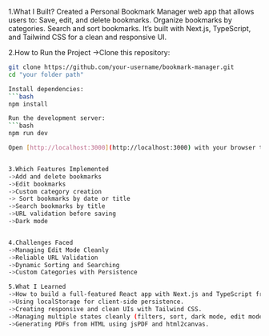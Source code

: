 1.What I Built? 
Created a Personal Bookmark Manager web app that allows users to: 
Save, edit, and delete bookmarks. 
Organize bookmarks by categories.
Search and sort bookmarks.
It’s built with Next.js, TypeScript, and Tailwind CSS for a clean and responsive UI.

2.How to Run the Project
->Clone this repository:
```bash
git clone https://github.com/your-username/bookmark-manager.git
cd "your folder path"

Install dependencies:
```bash
npm install

Run the development server:
```bash
npm run dev

Open [http://localhost:3000](http://localhost:3000) with your browser to see the result.


3.Which Features Implemented 
->Add and delete bookmarks 
->Edit bookmarks 
->Custom category creation 
-> Sort bookmarks by date or title 
->Search bookmarks by title 
->URL validation before saving 
->Dark mode


4.Challenges Faced 
->Managing Edit Mode Cleanly 
->Reliable URL Validation 
->Dynamic Sorting and Searching 
->Custom Categories with Persistence

5.What I Learned 
->How to build a full-featured React app with Next.js and TypeScript from scratch. 
->Using localStorage for client-side persistence. 
->Creating responsive and clean UIs with Tailwind CSS. 
->Managing multiple states cleanly (filters, sort, dark mode, edit mode). 
->Generating PDFs from HTML using jsPDF and html2canvas.
